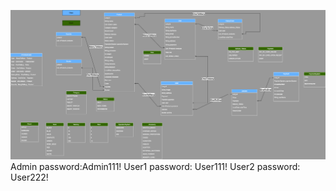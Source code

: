 ![gadgetarium.png](gadgetarium.png)
Admin password:Admin111!
User1 password: User111!
User2 password: User222!